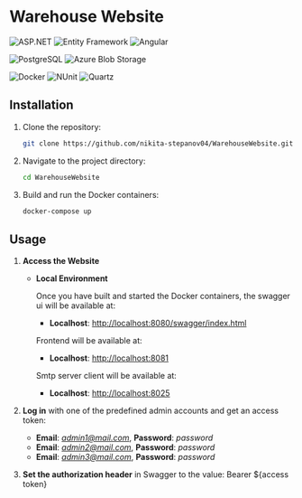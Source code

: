 # Warehouse Website

![ASP.NET](https://img.shields.io/badge/ASP.NET-512BD4?style=for-the-badge&logo=dotnet&logoColor=white) 
![Entity Framework](https://img.shields.io/badge/Entity%20Framework-512BD4?style=for-the-badge&logo=entity-framework&logoColor=white) 
![Angular](https://img.shields.io/badge/Angular-ad0c00?style=for-the-badge&logo=entity-framework&logoColor=white)

![PostgreSQL](https://img.shields.io/badge/PostgreSQL-336791?style=for-the-badge&logo=postgresql&logoColor=white) 
![Azure Blob Storage](https://img.shields.io/badge/Azure%20Blob%20Storage-0078D4?style=for-the-badge&logo=microsoft-azure&logoColor=white) 

![Docker](https://img.shields.io/badge/Docker-2496ED?style=for-the-badge&logo=docker&logoColor=white) 
![NUnit](https://img.shields.io/badge/NUnit-25A162?style=for-the-badge&logo=nunit&logoColor=white) 
![Quartz](https://img.shields.io/badge/Quartz-512BD4?style=for-the-badge&logo=quartz-scheduler&logoColor=white)


## Installation

1. Clone the repository:
    ```bash
    git clone https://github.com/nikita-stepanov04/WarehouseWebsite.git
    ```
2. Navigate to the project directory:
    ```bash
    cd WarehouseWebsite
    ```
3. Build and run the Docker containers:
    ```bash
    docker-compose up
    ```

## Usage

1. **Access the Website**

    - **Local Environment**

        Once you have built and started the Docker containers, the swagger ui will be available at:

        - **Localhost**: <http://localhost:8080/swagger/index.html>
         
       Frontend will be available at:

        - **Localhost**: <http://localhost:8081>
       
        Smtp server client will be available at:

        - **Localhost**: <http://localhost:8025>
  
2. **Log in** with one of the predefined admin accounts and get an access token:
    - **Email**: *admin1@mail.com*, **Password**: *password*
    - **Email**: *admin2@mail.com*, **Password**: *password*
    - **Email**: *admin3@mail.com*, **Password**: *password*
    
 3. **Set the authorization header** in Swagger to the value: Bearer \$\{access token}

   


